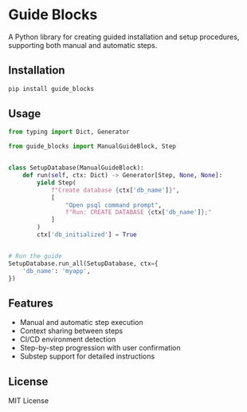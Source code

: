 # Guide Blocks

A Python library for creating guided installation and setup procedures, supporting both manual and automatic steps.

## Installation

```bash
pip install guide_blocks
```

## Usage

```python
from typing import Dict, Generator

from guide_blocks import ManualGuideBlock, Step


class SetupDatabase(ManualGuideBlock):
    def run(self, ctx: Dict) -> Generator[Step, None, None]:
        yield Step(
            f"Create database {ctx['db_name']}",
            [
                "Open psql command prompt",
                f"Run: CREATE DATABASE {ctx['db_name']};"
            ]
        )
        ctx['db_initialized'] = True


# Run the guide
SetupDatabase.run_all(SetupDatabase, ctx={
    'db_name': 'myapp',
})
```

## Features

- Manual and automatic step execution
- Context sharing between steps
- CI/CD environment detection
- Step-by-step progression with user confirmation
- Substep support for detailed instructions

## License

MIT License